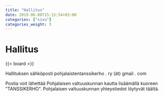 ```yaml
---
title: "Hallitus"
date: 2019-06-08T15:15:54+03:00
categories: ["sivu"]
categories_weight: 3
---
```

# Hallitus
{{< board >}}

Hallituksen sähköposti
pohjalaistentanssikerho . ry (ät) gmail . com

Postia voit lähettää Pohjalaisen valtuuskunnan kautta lisäämällä kuoreen "TANSSIKERHO". Pohjalaisen valtuuskunnan yhteystiedot löytyvät täältä.

